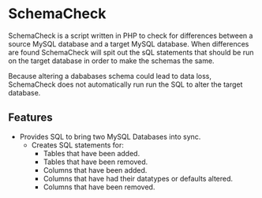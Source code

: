SchemaCheck
===========

SchemaCheck is a script written in PHP to check for differences between a source MySQL database and
a target MySQL database. When differences are found SchemaCheck will spit out the sQL statements 
that should be run on the target database in order to make the schemas the same.

Because altering a dababases schema could lead to data loss, SchemaCheck does not automatically run
run the SQL to alter the target database.

Features
--------
* Provides SQL to bring two MySQL Databases into sync.
  * Creates SQL statements for:
    * Tables that have been added.
    * Tables that have been removed.
    * Columns that have been added.
    * Columns that have had their datatypes or defaults altered.
    * Columns that have been removed.
    
